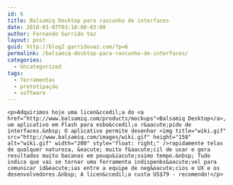 ```yaml
---
id: 6
title: Balsamiq Desktop para rascunho de interfaces
date: 2010-01-07T03:18:00-03:00
author: Fernando Garrido Vaz
layout: post
guid: http://blog2.garridovaz.com/?p=6
permalink: /balsamiq-desktop-para-rascunho-de-interfaces/
categories:
  - Uncategorized
tags:
  - ferramentas
  - prototipação
  - software
---
```

<!--:en-->

    <p>Adquirimos hoje uma licen&ccedil;a do <a href="http://www.balsamiq.com/products/mockups">Balsamiq Desktop</a>, um aplicativo em Flash para esbo&ccedil;o r&aacute;pido de interfaces.&nbsp; O aplicativo permite desenhar <img title="wiki.gif" src="http://www.balsamiq.com/images/wiki.gif" height="158" alt="wiki.gif" width="200" style="float: right;" />rapidamente telas de qualquer natureza, &eacute; muito f&aacute;cil de usar e gera resultados muito bacanas em pouqu&iacute;ssimo tempo.&nbsp; Tudo indica que vai se tornar uma ferramenta indispenbs&aacute;vel para comunicar id&eacute;ias entre a equipe de neg&oacute;cios e UX e os desenvolvedores.&nbsp; A licen&ccedil;a custa US$79 - recomendo!</p>
    

<!--:-->